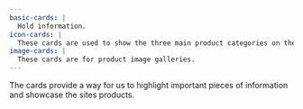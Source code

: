 ```yaml
---
basic-cards: |
  Hold information.
icon-cards: |
  These cards are used to show the three main product categories on the web-site.
image-cards: |
  These cards are for product image galleries.
---
```

The cards provide a way for us to highlight important pieces of information and showcase the sites products.
